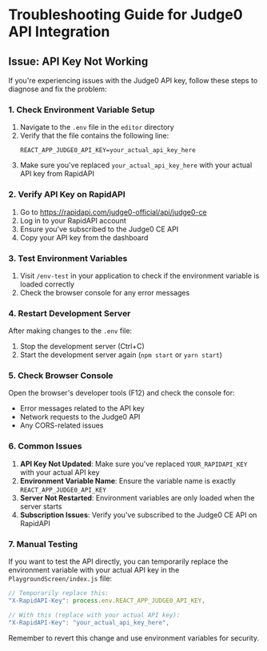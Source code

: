 # Troubleshooting Guide for Judge0 API Integration

## Issue: API Key Not Working

If you're experiencing issues with the Judge0 API key, follow these steps to diagnose and fix the problem:

### 1. Check Environment Variable Setup

1. Navigate to the `.env` file in the `editor` directory
2. Verify that the file contains the following line:
   ```
   REACT_APP_JUDGE0_API_KEY=your_actual_api_key_here
   ```
3. Make sure you've replaced `your_actual_api_key_here` with your actual API key from RapidAPI

### 2. Verify API Key on RapidAPI

1. Go to https://rapidapi.com/judge0-official/api/judge0-ce
2. Log in to your RapidAPI account
3. Ensure you've subscribed to the Judge0 CE API
4. Copy your API key from the dashboard

### 3. Test Environment Variables

1. Visit `/env-test` in your application to check if the environment variable is loaded correctly
2. Check the browser console for any error messages

### 4. Restart Development Server

After making changes to the `.env` file:
1. Stop the development server (Ctrl+C)
2. Start the development server again (`npm start` or `yarn start`)

### 5. Check Browser Console

Open the browser's developer tools (F12) and check the console for:
- Error messages related to the API key
- Network requests to the Judge0 API
- Any CORS-related issues

### 6. Common Issues

1. **API Key Not Updated**: Make sure you've replaced `YOUR_RAPIDAPI_KEY` with your actual API key
2. **Environment Variable Name**: Ensure the variable name is exactly `REACT_APP_JUDGE0_API_KEY`
3. **Server Not Restarted**: Environment variables are only loaded when the server starts
4. **Subscription Issues**: Verify you've subscribed to the Judge0 CE API on RapidAPI

### 7. Manual Testing

If you want to test the API directly, you can temporarily replace the environment variable with your actual API key in the `PlaygroundScreen/index.js` file:

```javascript
// Temporarily replace this:
"X-RapidAPI-Key": process.env.REACT_APP_JUDGE0_API_KEY,

// With this (replace with your actual API key):
"X-RapidAPI-Key": "your_actual_api_key_here",
```

Remember to revert this change and use environment variables for security.
